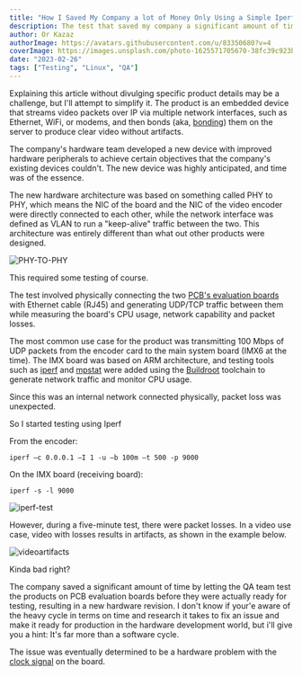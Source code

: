 ```yaml
---
title: "How I Saved My Company a lot of Money Only Using a Simple Iperf Test"
description: The test that saved my company a significant amount of time and effort - Using two PCB's, RJ45 cable, and the Iperf tool
author: Or Kazaz
authorImage: https://avatars.githubusercontent.com/u/83350680?v=4
coverImage: https://images.unsplash.com/photo-1625571705670-38fc39c923ba?ixlib=rb-4.0.3&ixid=MnwxMjA3fDB8MHxwaG90by1wYWdlfHx8fGVufDB8fHx8&auto=format&fit=crop&w=1540&q=50
date: "2023-02-26"
tags: ["Testing", "Linux", "QA"]
---
```


Explaining this article without divulging specific product details may be a challenge, but I'll attempt to simplify it. 
The product is an embedded device that streams video packets over IP via multiple network interfaces, such as Ethernet, WiFi, or modems, and then bonds (aka, [bonding](https://en.wikipedia.org/wiki/Bonding_protocol)) them on the server to produce clear video without artifacts.

The company's hardware team developed a new device with improved hardware peripherals to achieve certain objectives that the company's existing devices couldn't. The new device was highly anticipated, and time was of the essence. 

The new hardware architecture was based on something called PHY to PHY, which means the NIC of the board and the NIC of the video encoder were directly connected to each other, while the network interface was defined as VLAN to run a "keep-alive" traffic between the two.
This architecture was entirely different than what out other products were designed.

![PHY-TO-PHY](/images/phy-system-diagram.jpg)

This required some testing of course.

The test involved physically connecting the two [PCB's evaluation boards](https://www.tempoautomation.com/blog/pcb-evaluation-vs-development-board-what-is-the-difference/#:~:text=The%20evaluation%20board%20is%20used,pertinent%20components%20and%20connectors%20included) with Ethernet cable (RJ45) and generating UDP/TCP traffic between them while measuring the board's CPU usage, network capability and packet losses. 

The most common use case for the product was transmitting 100 Mbps of UDP packets from the encoder card to the main system board (IMX6 at the time). The IMX board was based on ARM architecture, and testing tools such as [iperf](https://iperf.fr/) and [mpstat](https://linux.die.net/man/1/mpstat) were added using the [Buildroot](https://buildroot.org/) toolchain to generate network traffic and monitor CPU usage. 

Since this was an internal network connected physically, packet loss was unexpected.

So I started testing using Iperf

From the encoder:

```
iperf –c 0.0.0.1 –I 1 -u –b 100m –t 500 -p 9000
```

On the IMX board (receiving board):

```
iperf -s -l 9000
```

![iperf-test](/images/iperf-test.png)


However, during a five-minute test, there were packet losses. In a video use case, video with losses results in artifacts, as shown in the example below. 

![videoartifacts](/images/videoartifacts.png)

Kinda bad right?

The company saved a significant amount of time by letting the QA team test the products on PCB evaluation boards before they were actually ready for testing, resulting in a new hardware revision. 
I don't know if your'e aware of the heavy cycle in terms on time and research it takes to fix an issue and make it ready for production in the hardware development world, but i'll give you a hint: It's far more than a software cycle.

The issue was eventually determined to be a hardware problem with the [clock signal](https://en.wikipedia.org/wiki/Clock_signal) on the board.
